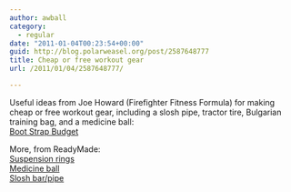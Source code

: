 ```yaml
---
author: awball
category:
  - regular
date: "2011-01-04T00:23:54+00:00"
guid: http://blog.polarweasel.org/post/2587648777
title: Cheap or free workout gear
url: /2011/01/04/2587648777/

---
```

Useful ideas from Joe Howard (Firefighter Fitness Formula) for making cheap or free workout gear, including a slosh pipe, tractor tire, Bulgarian training bag, and a medicine ball:  
[Boot Strap Budget](http://firefighterfitnessformula.com/blog/?cat=9)

More, from ReadyMade:  
[Suspension rings](http://www.readymade.com/projects/construch_your_own_workout_equipment_suspension_rings)  
[Medicine ball](http://www.readymade.com/projects/construct_your_own_equipment_medicine_ball)  
[Slosh bar/pipe](http://www.readymade.com/projects/construct_your_own_equipment_slosh_bar)
